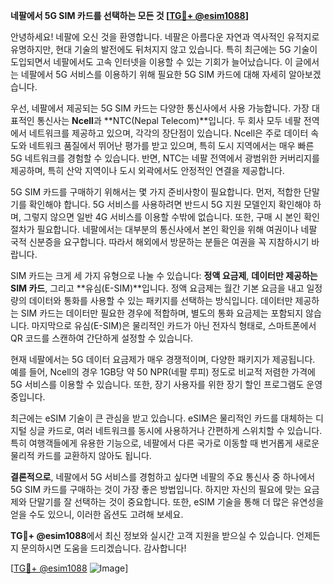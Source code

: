 **네팔에서 5G SIM 카드를 선택하는 모든 것 [[TG💪+ @esim1088](https://t.me/s/esim1088)]**

안녕하세요! 네팔에 오신 것을 환영합니다. 네팔은 아름다운 자연과 역사적인 유적지로 유명하지만, 현대 기술의 발전에도 뒤처지지 않고 있습니다. 특히 최근에는 5G 기술이 도입되면서 네팔에서도 고속 인터넷을 이용할 수 있는 기회가 늘어났습니다. 이 글에서는 네팔에서 5G 서비스를 이용하기 위해 필요한 5G SIM 카드에 대해 자세히 알아보겠습니다.

우선, 네팔에서 제공되는 5G SIM 카드는 다양한 통신사에서 사용 가능합니다. 가장 대표적인 통신사는 **Ncell**과 **NTC(Nepal Telecom)**입니다. 두 회사 모두 네팔 전역에서 네트워크를 제공하고 있으며, 각각의 장단점이 있습니다. Ncell은 주로 데이터 속도와 네트워크 품질에서 뛰어난 평가를 받고 있으며, 특히 도시 지역에서는 매우 빠른 5G 네트워크를 경험할 수 있습니다. 반면, NTC는 네팔 전역에서 광범위한 커버리지를 제공하며, 특히 산악 지역이나 도시 외곽에서도 안정적인 연결을 제공합니다.

5G SIM 카드를 구매하기 위해서는 몇 가지 준비사항이 필요합니다. 먼저, 적합한 단말기를 확인해야 합니다. 5G 서비스를 사용하려면 반드시 5G 지원 모델인지 확인해야 하며, 그렇지 않으면 일반 4G 서비스를 이용할 수밖에 없습니다. 또한, 구매 시 본인 확인 절차가 필요합니다. 네팔에서는 대부분의 통신사에서 본인 확인을 위해 여권이나 네팔 국적 신분증을 요구합니다. 따라서 해외에서 방문하는 분들은 여권을 꼭 지참하시기 바랍니다.

SIM 카드는 크게 세 가지 유형으로 나눌 수 있습니다: **정액 요금제**, **데이터만 제공하는 SIM 카드**, 그리고 **유심(E-SIM)**입니다. 정액 요금제는 월간 기본 요금을 내고 일정량의 데이터와 통화를 사용할 수 있는 패키지를 선택하는 방식입니다. 데이터만 제공하는 SIM 카드는 데이터만 필요한 경우에 적합하며, 별도의 통화 요금제는 포함되지 않습니다. 마지막으로 유심(E-SIM)은 물리적인 카드가 아닌 전자식 형태로, 스마트폰에서 QR 코드를 스캔하여 간단하게 설정할 수 있습니다.

현재 네팔에서는 5G 데이터 요금제가 매우 경쟁적이며, 다양한 패키지가 제공됩니다. 예를 들어, Ncell의 경우 1GB당 약 50 NPR(네팔 루피) 정도로 비교적 저렴한 가격에 5G 서비스를 이용할 수 있습니다. 또한, 장기 사용자를 위한 장기 할인 프로그램도 운영 중입니다.

최근에는 eSIM 기술이 큰 관심을 받고 있습니다. eSIM은 물리적인 카드를 대체하는 디지털 싱글 카드로, 여러 네트워크를 동시에 사용하거나 간편하게 스위치할 수 있습니다. 특히 여행객들에게 유용한 기능으로, 네팔에서 다른 국가로 이동할 때 번거롭게 새로운 물리적 카드를 교환하지 않아도 됩니다.

**결론적으로**, 네팔에서 5G 서비스를 경험하고 싶다면 네팔의 주요 통신사 중 하나에서 5G SIM 카드를 구매하는 것이 가장 좋은 방법입니다. 하지만 자신의 필요에 맞는 요금제와 단말기를 잘 선택하는 것이 중요합니다. 또한, eSIM 기술을 통해 더 많은 유연성을 얻을 수도 있으니, 이러한 옵션도 고려해 보세요.

**TG💪+ @esim1088**에서 최신 정보와 실시간 고객 지원을 받으실 수 있습니다. 언제든지 문의하시면 도움을 드리겠습니다. 감사합니다!

[[TG💪+ @esim1088](https://t.me/s/esim1088) ![Image](https://i.postimg.cc/Y0z9fWf4/image.png)]